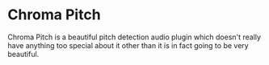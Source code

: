 # Chroma Pitch

<p>
    Chroma Pitch is a beautiful pitch detection audio plugin which doesn't really have anything too special about it other than it is in fact going to be very beautiful.
</p>
